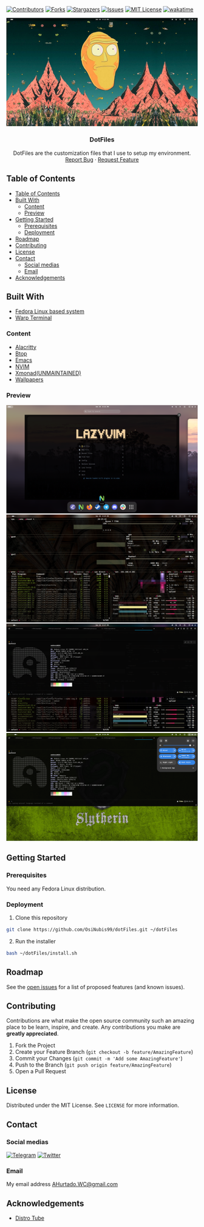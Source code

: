 [![Contributors][contributors-shield]][contributors-url]
[![Forks][forks-shield]][forks-url]
[![Stargazers][stars-shield]][stars-url]
[![Issues][issues-shield]][issues-url]
[![MIT License][license-shield]][license-url]
[![wakatime][wakatime-shield]][wakatime-url]

<!-- PROJECT DESCRIPTION -->
<p align="center">
  <a href="https://github.com/OsiNubis99/dotFiles">
    <img src="./docs/Base.png" alt="Base">
  </a>
  <h3 align="center">DotFiles</h3>
  <p align="center">
    DotFiles are the customization files that I use to setup my environment.
    <br />
    <a href="https://github.com/OsiNubis99/dotFiles/issues">Report Bug</a>
    ·
    <a href="https://github.com/OsiNubis99/dotFiles/issues">Request Feature</a>
  </p>
</p>

<!-- TABLE OF CONTENTS -->

## Table of Contents

- [Table of Contents](#table-of-contents)
- [Built With](#built-with)
  - [Content](#content)
  - [Preview](#preview)
- [Getting Started](#getting-started)
  - [Prerequisites](#prerequisites)
  - [Deployment](#deployment)
- [Roadmap](#roadmap)
- [Contributing](#contributing)
- [License](#license)
- [Contact](#contact)
  - [Social medias](#social-medias)
  - [Email](#email)
- [Acknowledgements](#acknowledgements)

<!-- ABOUT THE PROJECT -->

## Built With

- [Fedora Linux based system](https://nobaraproject.org/)
- [Warp Terminal](https://www.warp.dev/)

### Content

- [Alacritty](https://github.com/OsiNubis99/dotFiles/tree/main/home/.config/alacritty)
- [Btop](https://github.com/OsiNubis99/dotFiles/tree/main/home/.config/btop)
- [Emacs](https://github.com/OsiNubis99/dotFiles/tree/main/home/.config/doom)
- [NVIM](https://github.com/OsiNubis99/dotFiles/tree/main/home/.config/nvim)
- [Xmonad(UNMAINTAINED)](https://github.com/OsiNubis99/dotFiles/tree/main/home/.config/xmoand)
- [Wallpapers](https://github.com/OsiNubis99/dotFiles/tree/main/home/wallpapers)

### Preview

![grid](./docs/Grid.png)
![terminal](./docs/Terminal.png)
![terminal2](./docs/Terminal2.png)
![terminal3](./docs/Terminal3.png)

<!-- GETTING STARTED -->

## Getting Started

### Prerequisites

You need any Fedora Linux distribution.

### Deployment

1. Clone this repository

```sh
git clone https://github.com/OsiNubis99/dotFiles.git ~/dotFiles
```

2. Run the installer

```sh
bash ~/dotFiles/install.sh
```

<!-- ROADMAP -->

## Roadmap

See the [open issues](https://github.com/OsiNubis99/dotFiles/issues) for a list of proposed features (and known issues).

<!-- CONTRIBUTING -->

## Contributing

Contributions are what make the open source community such an amazing place to be learn, inspire, and create. Any contributions you make are **greatly appreciated**.

1. Fork the Project
2. Create your Feature Branch (`git checkout -b feature/AmazingFeature`)
3. Commit your Changes (`git commit -m 'Add some AmazingFeature'`)
4. Push to the Branch (`git push origin feature/AmazingFeature`)
5. Open a Pull Request

<!-- LICENSE -->

## License

Distributed under the MIT License. See `LICENSE` for more information.

<!-- CONTACT -->

## Contact

### Social medias

[![Telegram](https://www.vectorlogo.zone/logos/telegram/telegram-icon.svg)](https://t.me/OsiNubis99)
[![Twitter](https://www.vectorlogo.zone/logos/twitter/twitter-icon.svg)](https://x.com/OsiNubis99)

### Email

My email address <AHurtado.WC@gmail.com>

<!-- ACKNOWLEDGEMENTS -->

## Acknowledgements

- [Distro Tube](https://distro.tube/)

<!-- MARKDOWN LINKS & IMAGES -->

[contributors-shield]: https://img.shields.io/github/contributors/OsiNubis99/dotFiles.svg?style=for-the-badge
[contributors-url]: https://github.com/OsiNubis99/dotFiles/graphs/contributors
[forks-shield]: https://img.shields.io/github/forks/OsiNubis99/dotFiles.svg?style=for-the-badge
[forks-url]: https://github.com/OsiNubis99/dotFiles/network/members
[stars-shield]: https://img.shields.io/github/stars/OsiNubis99/dotFiles.svg?style=for-the-badge
[stars-url]: https://github.com/OsiNubis99/dotFiles/stargazers
[issues-shield]: https://img.shields.io/github/issues/OsiNubis99/dotFiles.svg?style=for-the-badge
[issues-url]: https://github.com/OsiNubis99/dotFiles/issues
[license-shield]: https://img.shields.io/github/license/OsiNubis99/dotFiles.svg?style=for-the-badge
[license-url]: https://github.com/OsiNubis99/dotFiles/blob/main/LICENSE
[wakatime-shield]: https://wakatime.com/badge/github/OsiNubis99/dotFiles.svg
[wakatime-url]: https://wakatime.com/badge/github/OsiNubis99/dotFiles
